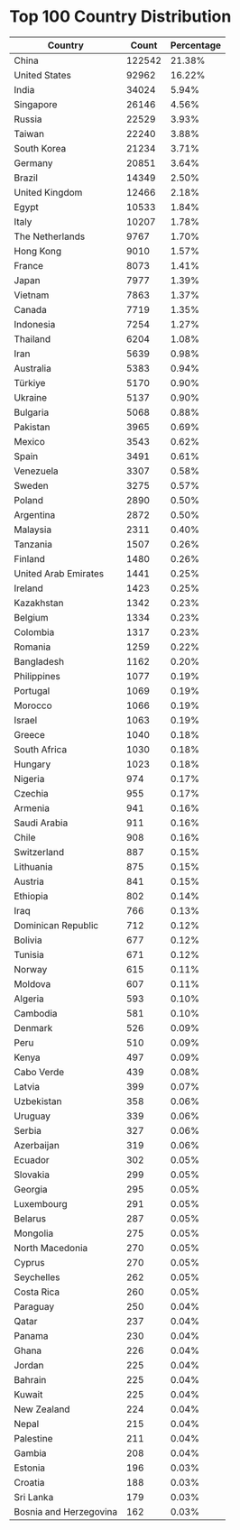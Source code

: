 # Top 100 Country Distribution
| Country | Count | Percentage |
|----|----|----|
| China | 122542 | 21.38% |
| United States | 92962 | 16.22% |
| India | 34024 | 5.94% |
| Singapore | 26146 | 4.56% |
| Russia | 22529 | 3.93% |
| Taiwan | 22240 | 3.88% |
| South Korea | 21234 | 3.71% |
| Germany | 20851 | 3.64% |
| Brazil | 14349 | 2.50% |
| United Kingdom | 12466 | 2.18% |
| Egypt | 10533 | 1.84% |
| Italy | 10207 | 1.78% |
| The Netherlands | 9767 | 1.70% |
| Hong Kong | 9010 | 1.57% |
| France | 8073 | 1.41% |
| Japan | 7977 | 1.39% |
| Vietnam | 7863 | 1.37% |
| Canada | 7719 | 1.35% |
| Indonesia | 7254 | 1.27% |
| Thailand | 6204 | 1.08% |
| Iran | 5639 | 0.98% |
| Australia | 5383 | 0.94% |
| Türkiye | 5170 | 0.90% |
| Ukraine | 5137 | 0.90% |
| Bulgaria | 5068 | 0.88% |
| Pakistan | 3965 | 0.69% |
| Mexico | 3543 | 0.62% |
| Spain | 3491 | 0.61% |
| Venezuela | 3307 | 0.58% |
| Sweden | 3275 | 0.57% |
| Poland | 2890 | 0.50% |
| Argentina | 2872 | 0.50% |
| Malaysia | 2311 | 0.40% |
| Tanzania | 1507 | 0.26% |
| Finland | 1480 | 0.26% |
| United Arab Emirates | 1441 | 0.25% |
| Ireland | 1423 | 0.25% |
| Kazakhstan | 1342 | 0.23% |
| Belgium | 1334 | 0.23% |
| Colombia | 1317 | 0.23% |
| Romania | 1259 | 0.22% |
| Bangladesh | 1162 | 0.20% |
| Philippines | 1077 | 0.19% |
| Portugal | 1069 | 0.19% |
| Morocco | 1066 | 0.19% |
| Israel | 1063 | 0.19% |
| Greece | 1040 | 0.18% |
| South Africa | 1030 | 0.18% |
| Hungary | 1023 | 0.18% |
| Nigeria | 974 | 0.17% |
| Czechia | 955 | 0.17% |
| Armenia | 941 | 0.16% |
| Saudi Arabia | 911 | 0.16% |
| Chile | 908 | 0.16% |
| Switzerland | 887 | 0.15% |
| Lithuania | 875 | 0.15% |
| Austria | 841 | 0.15% |
| Ethiopia | 802 | 0.14% |
| Iraq | 766 | 0.13% |
| Dominican Republic | 712 | 0.12% |
| Bolivia | 677 | 0.12% |
| Tunisia | 671 | 0.12% |
| Norway | 615 | 0.11% |
| Moldova | 607 | 0.11% |
| Algeria | 593 | 0.10% |
| Cambodia | 581 | 0.10% |
| Denmark | 526 | 0.09% |
| Peru | 510 | 0.09% |
| Kenya | 497 | 0.09% |
| Cabo Verde | 439 | 0.08% |
| Latvia | 399 | 0.07% |
| Uzbekistan | 358 | 0.06% |
| Uruguay | 339 | 0.06% |
| Serbia | 327 | 0.06% |
| Azerbaijan | 319 | 0.06% |
| Ecuador | 302 | 0.05% |
| Slovakia | 299 | 0.05% |
| Georgia | 295 | 0.05% |
| Luxembourg | 291 | 0.05% |
| Belarus | 287 | 0.05% |
| Mongolia | 275 | 0.05% |
| North Macedonia | 270 | 0.05% |
| Cyprus | 270 | 0.05% |
| Seychelles | 262 | 0.05% |
| Costa Rica | 260 | 0.05% |
| Paraguay | 250 | 0.04% |
| Qatar | 237 | 0.04% |
| Panama | 230 | 0.04% |
| Ghana | 226 | 0.04% |
| Jordan | 225 | 0.04% |
| Bahrain | 225 | 0.04% |
| Kuwait | 225 | 0.04% |
| New Zealand | 224 | 0.04% |
| Nepal | 215 | 0.04% |
| Palestine | 211 | 0.04% |
| Gambia | 208 | 0.04% |
| Estonia | 196 | 0.03% |
| Croatia | 188 | 0.03% |
| Sri Lanka | 179 | 0.03% |
| Bosnia and Herzegovina | 162 | 0.03% |

